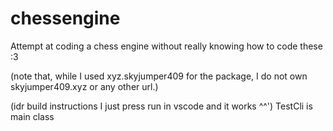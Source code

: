 # chessengine
Attempt at coding a chess engine without really knowing how to code these :3

(note that, while I used xyz.skyjumper409 for the package, I do not own skyjumper409.xyz or any other url.)

(idr build instructions I just press run in vscode and it works ^^')
TestCli is main class
